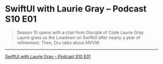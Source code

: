 # SwiftUI with Laurie Gray – Podcast S10 E01

> Season 10 opens with a chat from Disciple of Code Laurie Gray. Laurie gives us the Lowdown on SwiftUI after nearly a year of refinement. Then, Dru talks about MVVM.

---

[SwiftUI with Laurie Gray – Podcast S10 E01](https://www.raywenderlich.com/8486911-swiftui-with-laurie-gray-podcast-s10-e01)
